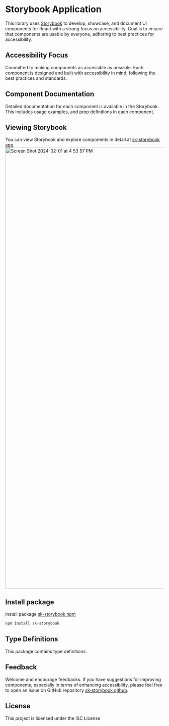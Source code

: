 # Storybook Application

This library uses [Storybook](https://storybook.js.org/) to develop, showcase, and document UI components for React with a strong focus on accessibility.
Goal is to ensure that components are usable by everyone, adhering to best practices for accessibility.

## Accessibility Focus

Committed to making components as accessible as possible. Each component is designed and built with accessibility in mind, following the best practices and standards.

## Component Documentation

Detailed documentation for each component is available in the Storybook.
This includes usage examples, and prop definitions in each component.

## Viewing Storybook

You can view Storybook and explore components in detail at [sk-storybook app](https://sk-storybook.vercel.app/).
<img width="1397" alt="Screen Shot 2024-02-01 at 4 53 57 PM" src="https://github.com/Seolcita/s-storybook/assets/83251839/32940ca0-6e8c-4c4b-8053-9695d6b99287">

## Install package

Install package [sk-storybook npm](https://www.npmjs.com/package/sk-storybook)

```bash
npm install sk-storybook
```

## Type Definitions

This package contains type definitions.

## Feedback

Welcome and encourage feedbacks. If you have suggestions for improving components, especially in terms of enhancing accessibility,
please feel free to open an issue on GitHub repository [sk-storybook github](https://github.com/Seolcita/s-storybook/issues).

## License

This project is licensed under the ISC License
